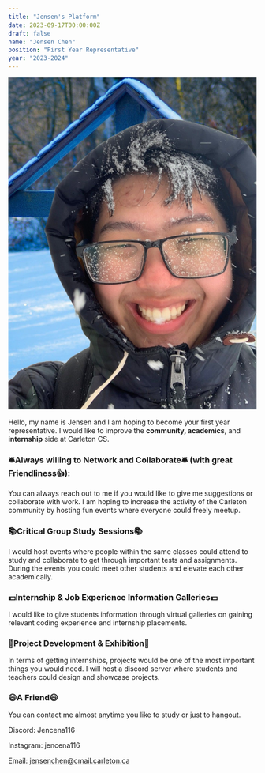 ```yaml
---
title: "Jensen's Platform"
date: 2023-09-17T00:00:00Z
draft: false
name: "Jensen Chen"
position: "First Year Representative"
year: "2023-2024"
---
```


![Jensen](/images/first_year_reps/2023/jensen.jpg)

Hello, my name is Jensen and I am hoping to become your first year representative. I would like to improve the **community, academics**, and **internship** side at Carleton CS.

### 🛎️Always willing to Network and Collaborate🛎️ (with great Friendliness👍):

You can always reach out to me if you would like to give me suggestions or collaborate with work. I am hoping to increase the activity of the Carleton community by hosting fun events where everyone could freely meetup.

### 📚Critical Group Study Sessions📚

I would host events where people within the same classes could attend to study and collaborate to get through important tests and assignments. During the events you could meet other students and elevate each other academically.

### 💵Internship & Job Experience Information Galleries💵

I would like to give students information through virtual galleries on gaining relevant coding experience and internship placements.

### 📝Project Development & Exhibition📝

In terms of getting internships, projects would be one of the most important things you would need. I will host a discord server where students and teachers could design and showcase projects.

### 😄A Friend😄

You can contact me almost anytime you like to study or just to hangout.

Discord: Jencena116

Instagram: jencena116

Email: <jensenchen@cmail.carleton.ca>
